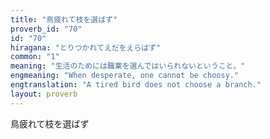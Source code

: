 ```yaml
---
title: "鳥疲れて枝を選ばず"
proverb_id: "70"
id: "70"
hiragana: "とりつかれてえだをえらばず"
common: "1"
meaning: "生活のためには職業を選んではいられないということ。"
engmeaning: "When desperate, one cannot be choosy."
engtranslation: "A tired bird does not choose a branch."
layout: proverb
---
```


鳥疲れて枝を選ばず
